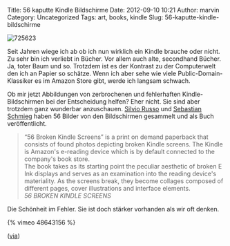 Title: 56 kaputte Kindle Bildschirme
Date: 2012-09-10 10:21
Author: marvin
Category: Uncategorized
Tags: art, books, kindle
Slug: 56-kaputte-kindle-bildschirme

![725623]({filename}/images/725623.jpg)

Seit Jahren wiege ich ab ob ich nun wirklich ein Kindle brauche oder
nicht. Zu sehr bin ich verliebt in Bücher. Vor allem auch alte,
secondhand Bücher. Ja, toter Baum und so. Trotzdem ist es der Kontrast
zu der Computerwelt den ich an Papier so schätze. Wenn ich aber sehe wie
viele Public-Domain-Klassiker es im Amazon Store gibt, werde ich langsam
schwach.

Ob mir jetzt Abbildungen von zerbrochenen und fehlerhaften
Kindle-Bildschirmen bei der Entscheidung helfen? Eher nicht. Sie sind
aber trotzdem ganz wunderbar anzuschauen. [Silvio
Russo](http://www.silviolorusso.com/home/?project=56-broken-kindle-screens)
und [Sebastian
Schmieg](http://sebastianschmieg.com/56brokenkindlescreens/) haben 56
Bilder von den Bildschirmen gesammelt und als Buch veröffentlicht.

> “56 Broken Kindle Screens” is a print on demand paperback that
> consists of found photos depicting broken Kindle screens. The Kindle
> is Amazon's e-reading device which is by default connected to the
> company's book store.  
>  The book takes as its starting point the peculiar aesthetic of broken
> E Ink displays and serves as an examination into the reading device's
> materiality. As the screens break, they become collages composed of
> different pages, cover illustrations and interface elements.  
>  <cite>56 BROKEN KINDLE SCREENS</cite>

Die Schönheit im Fehler. Sie ist doch stärker vorhanden als wir oft
denken.

{% vimeo 48643156 %}

([via](http://boingboing.net/2012/09/09/56-broken-kindle-screens-book.html))

